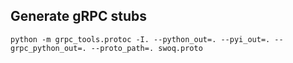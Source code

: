 ## Generate gRPC stubs

    python -m grpc_tools.protoc -I. --python_out=. --pyi_out=. --grpc_python_out=. --proto_path=. swoq.proto